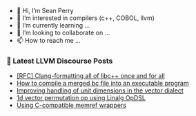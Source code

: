 - 👋 Hi, I’m Sean Perry
- 👀 I’m interested in compilers (c++, COBOL, llvm)
- 🌱 I’m currently learning ...
- 💞️ I’m looking to collaborate on ...
- 📫 How to reach me ...

<!---
s66perry/s66perry is a ✨ special ✨ repository because its `README.md` (this file) appears on your GitHub profile.
You can click the Preview link to take a look at your changes.
--->
### 📕 Latest LLVM Discourse Posts

<!-- DISCOURSE-LLVM:START -->
- [[RFC] Clang-formatting all of libc++ once and for all](https://discourse.llvm.org/t/rfc-clang-formatting-all-of-libc-once-and-for-all/75198#post_20)
- [How to compile a merged bc file into an executable program](https://discourse.llvm.org/t/how-to-compile-a-merged-bc-file-into-an-executable-program/75308#post_2)
- [Improving handling of unit dimensions in the vector dialect](https://discourse.llvm.org/t/improving-handling-of-unit-dimensions-in-the-vector-dialect/75216#post_16)
- [1d vector permutation op using Linalg OpDSL](https://discourse.llvm.org/t/1d-vector-permutation-op-using-linalg-opdsl/75287#post_5)
- [Using C-compatible memref wrappers](https://discourse.llvm.org/t/using-c-compatible-memref-wrappers/75312#post_1)
<!-- DISCOURSE-LLVM:END -->
